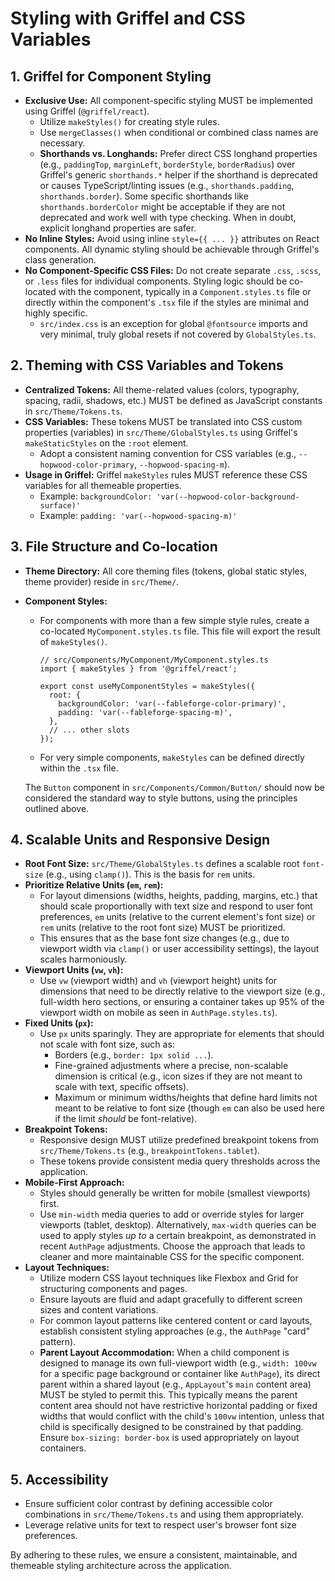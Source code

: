 # Styling with Griffel and CSS Variables

## 1. Griffel for Component Styling
*   **Exclusive Use:** All component-specific styling MUST be implemented using Griffel (`@griffel/react`).
    *   Utilize `makeStyles()` for creating style rules.
    *   Use `mergeClasses()` when conditional or combined class names are necessary.
    *   **Shorthands vs. Longhands:** Prefer direct CSS longhand properties (e.g., `paddingTop`, `marginLeft`, `borderStyle`, `borderRadius`) over Griffel's generic `shorthands.*` helper if the shorthand is deprecated or causes TypeScript/linting issues (e.g., `shorthands.padding`, `shorthands.border`). Some specific shorthands like `shorthands.borderColor` might be acceptable if they are not deprecated and work well with type checking. When in doubt, explicit longhand properties are safer.
*   **No Inline Styles:** Avoid using inline `style={{ ... }}` attributes on React components. All dynamic styling should be achievable through Griffel's class generation.
*   **No Component-Specific CSS Files:** Do not create separate `.css`, `.scss`, or `.less` files for individual components. Styling logic should be co-located with the component, typically in a `Component.styles.ts` file or directly within the component's `.tsx` file if the styles are minimal and highly specific.
    *   `src/index.css` is an exception for global `@fontsource` imports and very minimal, truly global resets if not covered by `GlobalStyles.ts`.

## 2. Theming with CSS Variables and Tokens
*   **Centralized Tokens:** All theme-related values (colors, typography, spacing, radii, shadows, etc.) MUST be defined as JavaScript constants in `src/Theme/Tokens.ts`.
*   **CSS Variables:** These tokens MUST be translated into CSS custom properties (variables) in `src/Theme/GlobalStyles.ts` using Griffel's `makeStaticStyles` on the `:root` element.
    *   Adopt a consistent naming convention for CSS variables (e.g., `--hopwood-color-primary`, `--hopwood-spacing-m`).
*   **Usage in Griffel:** Griffel `makeStyles` rules MUST reference these CSS variables for all themeable properties.
    *   Example: `backgroundColor: 'var(--hopwood-color-background-surface)'`
    *   Example: `padding: 'var(--hopwood-spacing-m)'`

## 3. File Structure and Co-location
*   **Theme Directory:** All core theming files (tokens, global static styles, theme provider) reside in `src/Theme/`.
*   **Component Styles:**
    *   For components with more than a few simple style rules, create a co-located `MyComponent.styles.ts` file. This file will export the result of `makeStyles()`.
        ```
        // src/Components/MyComponent/MyComponent.styles.ts
        import { makeStyles } from '@griffel/react';

        export const useMyComponentStyles = makeStyles({
          root: {
            backgroundColor: 'var(--fableforge-color-primary)',
            padding: 'var(--fableforge-spacing-m)',
          },
          // ... other slots
        });
        ```
    *   For very simple components, `makeStyles` can be defined directly within the `.tsx` file.

    The `Button` component in `src/Components/Common/Button/` should now be considered the standard way to style buttons, using the principles outlined above.

## 4. Scalable Units and Responsive Design
*   **Root Font Size:** `src/Theme/GlobalStyles.ts` defines a scalable root `font-size` (e.g., using `clamp()`). This is the basis for `rem` units.
*   **Prioritize Relative Units (`em`, `rem`):**
    *   For layout dimensions (widths, heights, padding, margins, etc.) that should scale proportionally with text size and respond to user font preferences, `em` units (relative to the current element's font size) or `rem` units (relative to the root font size) MUST be prioritized.
    *   This ensures that as the base font size changes (e.g., due to viewport width via `clamp()` or user accessibility settings), the layout scales harmoniously.
*   **Viewport Units (`vw`, `vh`):**
    *   Use `vw` (viewport width) and `vh` (viewport height) units for dimensions that need to be directly relative to the viewport size (e.g., full-width hero sections, or ensuring a container takes up 95% of the viewport width on mobile as seen in `AuthPage.styles.ts`).
*   **Fixed Units (`px`):**
    *   Use `px` units sparingly. They are appropriate for elements that should not scale with font size, such as:
        *   Borders (e.g., `border: 1px solid ...`).
        *   Fine-grained adjustments where a precise, non-scalable dimension is critical (e.g., icon sizes if they are not meant to scale with text, specific offsets).
        *   Maximum or minimum widths/heights that define hard limits not meant to be relative to font size (though `em` can also be used here if the limit *should* be font-relative).
*   **Breakpoint Tokens:**
    *   Responsive design MUST utilize predefined breakpoint tokens from `src/Theme/Tokens.ts` (e.g., `breakpointTokens.tablet`).
    *   These tokens provide consistent media query thresholds across the application.
*   **Mobile-First Approach:**
    *   Styles should generally be written for mobile (smallest viewports) first.
    *   Use `min-width` media queries to add or override styles for larger viewports (tablet, desktop). Alternatively, `max-width` queries can be used to apply styles *up to* a certain breakpoint, as demonstrated in recent `AuthPage` adjustments. Choose the approach that leads to cleaner and more maintainable CSS for the specific component.
*   **Layout Techniques:**
    *   Utilize modern CSS layout techniques like Flexbox and Grid for structuring components and pages.
    *   Ensure layouts are fluid and adapt gracefully to different screen sizes and content variations.
    *   For common layout patterns like centered content or card layouts, establish consistent styling approaches (e.g., the `AuthPage` "card" pattern).
    *   **Parent Layout Accommodation:** When a child component is designed to manage its own full-viewport width (e.g., `width: 100vw` for a specific page background or container like `AuthPage`), its direct parent within a shared layout (e.g., `AppLayout`'s `main` content area) MUST be styled to permit this. This typically means the parent content area should not have restrictive horizontal padding or fixed widths that would conflict with the child's `100vw` intention, unless that child is specifically designed to be constrained by that padding. Ensure `box-sizing: border-box` is used appropriately on layout containers.

## 5. Accessibility
*   Ensure sufficient color contrast by defining accessible color combinations in `src/Theme/Tokens.ts` and using them appropriately.
*   Leverage relative units for text to respect user's browser font size preferences.

By adhering to these rules, we ensure a consistent, maintainable, and themeable styling architecture across the application.
